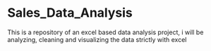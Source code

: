# Sales_Data_Analysis
This is a repository of an excel based data analysis project, i will be analyzing, cleaning and visualizing the data strictly with excel
